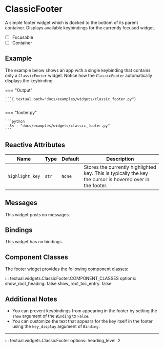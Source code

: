 # ClassicFooter

A simple footer widget which is docked to the bottom of its parent container. Displays
available keybindings for the currently focused widget.

- [ ] Focusable
- [ ] Container

## Example

The example below shows an app with a single keybinding that contains only a `ClassicFooter`
widget. Notice how the `ClassicFooter` automatically displays the keybinding.

=== "Output"

    ```{.textual path="docs/examples/widgets/classic_footer.py"}
    ```

=== "footer.py"

    ```python
    --8<-- "docs/examples/widgets/classic_footer.py"
    ```

## Reactive Attributes

| Name            | Type  | Default | Description                                                                                               |
| --------------- | ----- | ------- | --------------------------------------------------------------------------------------------------------- |
| `highlight_key` | `str` | `None`  | Stores the currently highlighted key. This is typically the key the cursor is hovered over in the footer. |

## Messages

This widget posts no messages.

## Bindings

This widget has no bindings.

## Component Classes

The footer widget provides the following component classes:

::: textual.widgets.ClassicFooter.COMPONENT_CLASSES
    options:
      show_root_heading: false
      show_root_toc_entry: false

## Additional Notes

* You can prevent keybindings from appearing in the footer by setting the `show` argument of the `Binding` to `False`.
* You can customize the text that appears for the key itself in the footer using the `key_display` argument of `Binding`.


---


::: textual.widgets.ClassicFooter
    options:
      heading_level: 2
